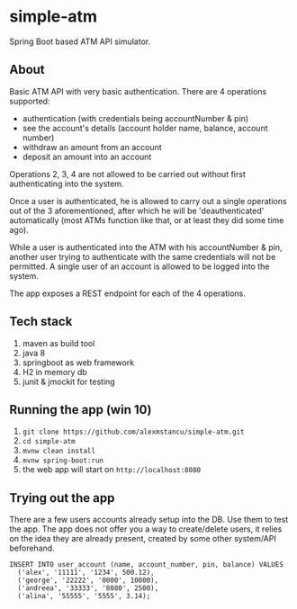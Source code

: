 # simple-atm
Spring Boot based ATM API simulator.

## About

Basic ATM API with very basic authentication. There are 4 operations supported:
* authentication (with credentials being accountNumber & pin)
* see the account's details (account holder name, balance, account number)
* withdraw an amount from an account
* deposit an amount into an account

Operations 2, 3, 4 are not allowed to be carried out without first authenticating into the system.

Once a user is authenticated, he is allowed to carry out a single operations out of the 3 aforementioned, after which
he will be 'deauthenticated' automatically (most ATMs function like that, or at least they did some time ago).

While a user is authenticated into the ATM with his accountNumber & pin, another user trying to authenticate
with the same credentials will not be permitted. A single user of an account is allowed to be logged into the system.

The app exposes a REST endpoint for each of the 4 operations.

## Tech stack
1. maven as build tool
2. java 8
3. springboot as web framework
4. H2 in memory db
5. junit & jmockit for testing 

## Running the app (win 10)

1. `git clone https://github.com/alexmstancu/simple-atm.git`
2. `cd simple-atm`
3. `mvnw clean install`
4. `mvnw spring-boot:run`
5. the web app will start on `http://localhost:8080`

## Trying out the app

There are a few users accounts already setup into the DB. Use them to test the app.
The app does not offer you a way to create/delete users, it relies on the idea they are already present, created by some other system/API beforehand.
```
INSERT INTO user_account (name, account_number, pin, balance) VALUES
  ('alex', '11111', '1234', 500.12),
  ('george', '22222', '0000', 10000),
  ('andreea', '33333', '8080', 2500),
  ('alina', '55555', '5555', 3.14);
```
